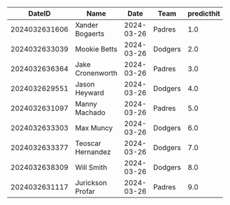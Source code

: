DateID         |  Name               |  Date        |  Team     |  predicthit  |  predicthitproba     |  hitbool  |  Last7DaysAVG  |  Last15DaysAVG  |  Last30DaysAVG
---------------|---------------------|--------------|-----------|--------------|----------------------|-----------|----------------|-----------------|---------------
2024032631606  |  Xander Bogaerts    |  2024-03-26  |  Padres   |  1.0         |  0.612351282867862   |  False    |  0.444         |  0.444          |  0.444
2024032633039  |  Mookie Betts       |  2024-03-26  |  Dodgers  |  2.0         |  0.6027425168626002  |  False    |  0.667         |  0.667          |  0.667
2024032636364  |  Jake Cronenworth   |  2024-03-26  |  Padres   |  3.0         |  0.6020144374761643  |  False    |  0.5           |  0.5            |  0.5
2024032629551  |  Jason Heyward      |  2024-03-26  |  Dodgers  |  4.0         |  0.5995888929569713  |  False    |  0.333         |  0.333          |  0.333
2024032631097  |  Manny Machado      |  2024-03-26  |  Padres   |  5.0         |  0.5991374938997946  |  False    |  0.143         |  0.143          |  0.143
2024032633303  |  Max Muncy          |  2024-03-26  |  Dodgers  |  6.0         |  0.5984111766369296  |  False    |  0.333         |  0.333          |  0.333
2024032633377  |  Teoscar Hernandez  |  2024-03-26  |  Dodgers  |  7.0         |  0.5973145158176554  |  False    |  0.125         |  0.125          |  0.125
2024032638309  |  Will Smith         |  2024-03-26  |  Dodgers  |  8.0         |  0.5946024877385341  |  False    |  0.5           |  0.5            |  0.5
2024032631117  |  Jurickson Profar   |  2024-03-26  |  Padres   |  9.0         |  0.5937683015097214  |  False    |  0.2           |  0.2            |  0.2
